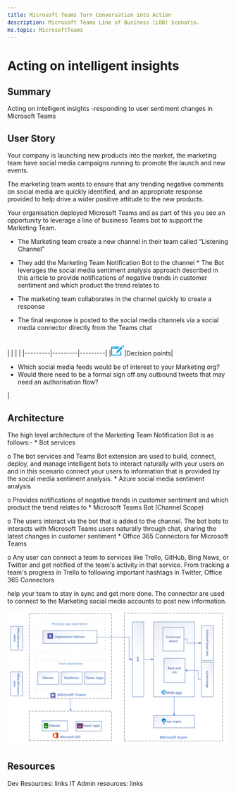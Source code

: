 ```yaml
---
title: Microsoft Teams Turn Conversation into Action
description: Microsoft Teams Line of Business (LOB) Scenario.
ms.topic: MicrosoftTeams
---
```





# Acting on intelligent insights

## Summary
Acting on intelligent insights -responding to user sentiment changes in Microsoft Teams

## User Story
Your company is launching new products into the market, the marketing team have social media campaigns running to promote the launch and new events.

The marketing team wants to ensure that any trending negative comments on social media are quickly identified, and an appropriate response provided to help drive a wider positive attitude to the new products.

Your organisation deployed Microsoft Teams and as part of this you see an opportunity to leverage a line of business Teams bot to support the Marketing Team.

* The Marketing team create a new channel in their team called “Listening Channel”

* They add the Marketing Team Notification Bot to the channel * The Bot leverages the social media sentiment analysis approach described in this article to provide notifications of negative trends in customer sentiment and which product the trend relates to

* The marketing team collaborates in the channel quickly to create a response

* The final response is posted to the social media channels via a social media connector directly from the Teams chat


<br>
|         |         |         |
|---------|---------|---------|
|<img src="../assets/images/app-scenarios/audio_conferencing_image7.png" />|Decision points|<ul><li>Which social media feeds would be of interest to your Marketing org?</li><li>Would there need to be a formal sign off any outbound tweets that may need an authorisation flow?</li></ul>|


## Architecture
The high level architecture of the Marketing Team Notification Bot is as follows:- * Bot services

o The bot services and Teams Bot extension are used to build, connect, deploy, and manage intelligent bots to interact naturally with your users on and in this scenario connect your users to information that is provided by the social media sentiment analysis. * Azure social media sentiment analysis

o Provides notifications of negative trends in customer sentiment and which product the trend relates to * Microsoft Teams Bot (Channel Scope)

o The users interact via the bot that is added to the channel. The bot bots to interacts with Microsoft Teams users naturally through chat, sharing the latest changes in customer sentiment * Office 365 Connectors for Microsoft Teams

o Any user can connect a team to services like Trello, GitHub, Bing News, or Twitter and get notified of the team's activity in that service. From tracking a team's progress in Trello to following important hashtags in Twitter, Office 365 Connectors

help your team to stay in sync and get more done. The connector are used to connect to the Marketing social media accounts to post new information.

<img src="../assets/images/lob/deployment-advisor-architecture-diagram.png">

## Resources
Dev Resources: links </b>
IT Admin resources: links </b>

